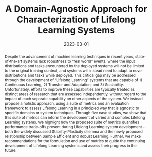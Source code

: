 ---
layout: 'publication'
title: "A Domain-Agnostic Approach for Characterization of Lifelong Learning Systems"
collection: publications
type: 'journal'
permalink: /publication/2023-domain-agnostic-characterization-lifelong
excerpt: 'We propose a unified approach to assess the performance of lifelong learning approaches, agnostic to the specific domain or technique used for learning.'
date: 2023-03-01
venue: 'Neural Networks'
paperurl: 'https://arxiv.org/pdf/2301.07799.pdf'
authors: 'Megan M. Baker, Alexander New, Mario Aguilar-Simon, Ziad Al-Halah, Sébastien M. R. Arnold, Ese Ben-Iwhiwhu,,rew P. Brna, Ethan Brooks, Ryan C. Brown, Zachary Daniels, Anurag Daram, Fabien Delattre, Ryan Dellana, Eric Eaton, Haotian Fu, Kristen Grauman, Jesse Hostetler, Shariq Iqbal, Cassandra Kent, Nicholas Ketz, Soheil Kolouri, George Konidaris, Dhireesha Kudithipudi, Erik Learned-Miller, Seungwon Lee, Michael L. Littman, Sandeep Madireddy, Jorge A. MEndez, Eric Q. Nguyen, Christine D. Piatko, Praveen K. Pilly, Aswin Raghavan, Abrar Rahman, Santhosh Kumar Ramakrishnan, Neale Ratzlaff,,rea Soltoggio, Peter Stone, Indranil Sur, Zhipeng Tang, Saket Tiwari, Kyle Vedder, Felix Wang, Zifan Xu, Angel Yanguas-Gil, Harel Yedidsion, Shangqun Yu, Gautam K. Vallabha'
abstract: 'Despite the advancement of machine learning techniques in recent years, state-of-the-art systems lack robustness to “real world” events, where the input distributions and tasks encountered by the deployed systems will not be limited to the original training context, and systems will instead need to adapt to novel distributions and tasks while deployed. This critical gap may be addressed through the development of “Lifelong Learning” systems that are capable of 1) Continuous Learning, 2) Transfer and Adaptation, and 3) Scalability. Unfortunately, efforts to improve these capabilities are typically treated as distinct areas of research that are assessed independently, without regard to the impact of each separate capability on other aspects of the system. We instead propose a holistic approach, using a suite of metrics and an evaluation framework to assess Lifelong Learning in a principled way that is agnostic to specific domains or system techniques. Through five case studies, we show that this suite of metrics can inform the development of varied and complex Lifelong Learning systems. We highlight how the proposed suite of metrics quantifies performance trade-offs present during Lifelong Learning system development - both the widely discussed Stability-Plasticity dilemma and the newly proposed relationship between Sample Efficient and Robust Learning. Further, we make recommendations for the formulation and use of metrics to guide the continuing development of Lifelong Learning systems and assess their progress in the future.'
bibtex: "@article{https://doi.org/10.48550/arxiv.2301.07799,
<br> author = {Baker, Megan M. and New, Alexander and Aguilar-Simon, Mario and Al-Halah, Ziad and Arnold, Sébastien M. R. and Ben-Iwhiwhu, Ese and Brna, Andrew P. and Brooks, Ethan and Brown, Ryan C. and Daniels, Zachary and Daram, Anurag and Delattre, Fabien and Dellana, Ryan and Eaton, Eric and Fu, Haotian and Grauman, Kristen and Hostetler, Jesse and Iqbal, Shariq and Kent, Cassandra and Ketz, Nicholas and Kolouri, Soheil and Konidaris, George and Kudithipudi, Dhireesha and Learned-Miller, Erik and Lee, Seungwon and Littman, Michael L. and Madireddy, Sandeep and Mendez, Jorge A. and Nguyen, Eric Q. and Piatko, Christine D. and Pilly, Praveen K. and Raghavan, Aswin and Rahman, Abrar and Ramakrishnan, Santhosh Kumar and Ratzlaff, Neale and Soltoggio, Andrea and Stone, Peter and Sur, Indranil and Tang, Zhipeng and Tiwari, Saket and Vedder, Kyle and Wang, Felix and Xu, Zifan and Yanguas-Gil, Angel and Yedidsion, Harel and Yu, Shangqun and Vallabha, Gautam K.},
<br> title = {A Domain-Agnostic Approach for Characterization of Lifelong Learning Systems},  
<br> journal = {Neural Networks},
<br> year = {2023},
<br> volume = {160},
<br> url = {https://arxiv.org/abs/2301.07799}}"
---